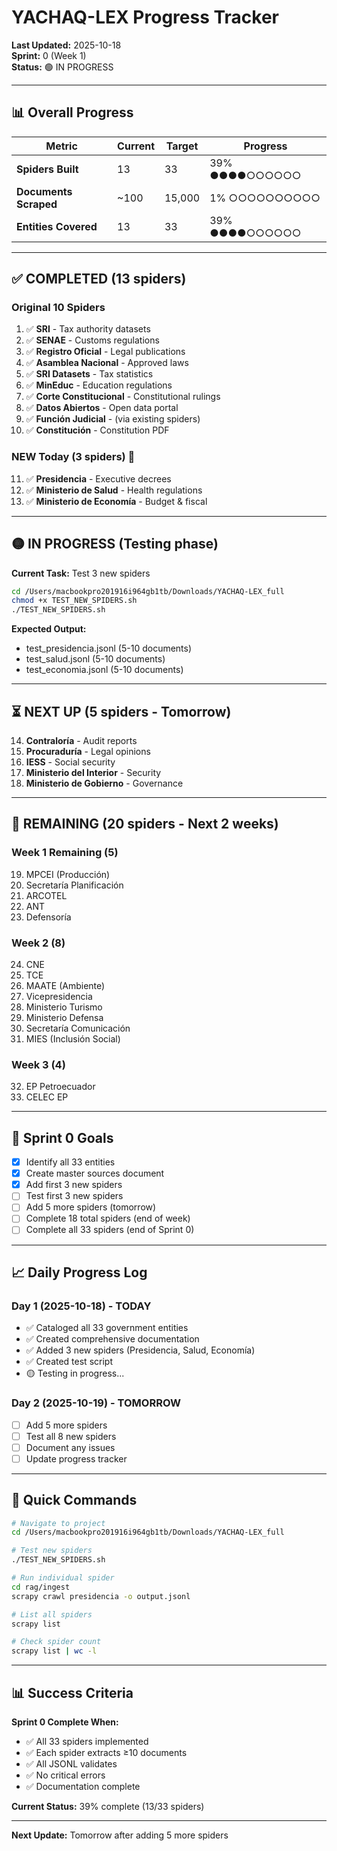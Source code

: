 # YACHAQ-LEX Progress Tracker

**Last Updated:** 2025-10-18  
**Sprint:** 0 (Week 1)  
**Status:** 🟢 IN PROGRESS

---

## 📊 Overall Progress

| Metric | Current | Target | Progress |
|--------|---------|--------|----------|
| **Spiders Built** | 13 | 33 | 39% ●●●●○○○○○○ |
| **Documents Scraped** | ~100 | 15,000 | 1% ○○○○○○○○○○ |
| **Entities Covered** | 13 | 33 | 39% ●●●●○○○○○○ |

---

## ✅ COMPLETED (13 spiders)

### Original 10 Spiders
1. ✅ **SRI** - Tax authority datasets
2. ✅ **SENAE** - Customs regulations
3. ✅ **Registro Oficial** - Legal publications
4. ✅ **Asamblea Nacional** - Approved laws
5. ✅ **SRI Datasets** - Tax statistics
6. ✅ **MinEduc** - Education regulations
7. ✅ **Corte Constitucional** - Constitutional rulings
8. ✅ **Datos Abiertos** - Open data portal
9. ✅ **Función Judicial** - (via existing spiders)
10. ✅ **Constitución** - Constitution PDF

### NEW Today (3 spiders) 🎉
11. ✅ **Presidencia** - Executive decrees
12. ✅ **Ministerio de Salud** - Health regulations
13. ✅ **Ministerio de Economía** - Budget & fiscal

---

## 🟡 IN PROGRESS (Testing phase)

**Current Task:** Test 3 new spiders
```bash
cd /Users/macbookpro201916i964gb1tb/Downloads/YACHAQ-LEX_full
chmod +x TEST_NEW_SPIDERS.sh
./TEST_NEW_SPIDERS.sh
```

**Expected Output:**
- test_presidencia.jsonl (5-10 documents)
- test_salud.jsonl (5-10 documents)
- test_economia.jsonl (5-10 documents)

---

## ⏳ NEXT UP (5 spiders - Tomorrow)

14. **Contraloría** - Audit reports
15. **Procuraduría** - Legal opinions
16. **IESS** - Social security
17. **Ministerio del Interior** - Security
18. **Ministerio de Gobierno** - Governance

---

## 📅 REMAINING (20 spiders - Next 2 weeks)

### Week 1 Remaining (5)
19. MPCEI (Producción)
20. Secretaría Planificación
21. ARCOTEL
22. ANT
23. Defensoría

### Week 2 (8)
24. CNE
25. TCE
26. MAATE (Ambiente)
27. Vicepresidencia
28. Ministerio Turismo
29. Ministerio Defensa
30. Secretaría Comunicación
31. MIES (Inclusión Social)

### Week 3 (4)
32. EP Petroecuador
33. CELEC EP

---

## 🎯 Sprint 0 Goals

- [x] Identify all 33 entities
- [x] Create master sources document
- [x] Add first 3 new spiders
- [ ] Test first 3 new spiders
- [ ] Add 5 more spiders (tomorrow)
- [ ] Complete 18 total spiders (end of week)
- [ ] Complete all 33 spiders (end of Sprint 0)

---

## 📈 Daily Progress Log

### Day 1 (2025-10-18) - TODAY
- ✅ Cataloged all 33 government entities
- ✅ Created comprehensive documentation
- ✅ Added 3 new spiders (Presidencia, Salud, Economía)
- ✅ Created test script
- 🟡 Testing in progress...

### Day 2 (2025-10-19) - TOMORROW
- [ ] Add 5 more spiders
- [ ] Test all 8 new spiders
- [ ] Document any issues
- [ ] Update progress tracker

---

## 🚀 Quick Commands

```bash
# Navigate to project
cd /Users/macbookpro201916i964gb1tb/Downloads/YACHAQ-LEX_full

# Test new spiders
./TEST_NEW_SPIDERS.sh

# Run individual spider
cd rag/ingest
scrapy crawl presidencia -o output.jsonl

# List all spiders
scrapy list

# Check spider count
scrapy list | wc -l
```

---

## 📊 Success Criteria

**Sprint 0 Complete When:**
- ✅ All 33 spiders implemented
- ✅ Each spider extracts ≥10 documents
- ✅ All JSONL validates
- ✅ No critical errors
- ✅ Documentation complete

**Current Status:** 39% complete (13/33 spiders)

---

**Next Update:** Tomorrow after adding 5 more spiders
